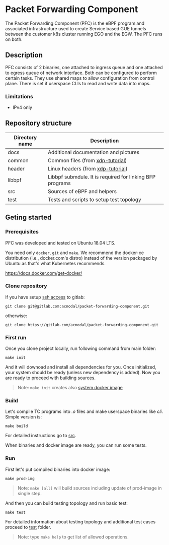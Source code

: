 # Packet Forwarding Component

The Packet Forwarding Component (PFC) is the eBPF program and associated infrastructure used to create Service based GUE tunnels between the customer k8s cluster running EGO and the EGW.  The PFC runs on both.

## Description

PFC consists of 2 binaries, one attached to ingress queue and one attached to egress queue of network interface.
Both can be configured to perform certain tasks.
They use shared maps to allow configuration from control plane.
There is set if userspace CLIs to read and write data into maps. 

### Limitations

- IPv4 only


## Repository structure

| Directory name         | Description                                                       |
| ---------------------- | ----------------------------------------------------------------- |
|      docs              | Additional documentation and pictures                             |
|      common            | Common files (from [xdp-tutorial](https://github.com/xdp-project/xdp-tutorial))   |
|      header            | Linux headers (from [xdp-tutorial](https://github.com/xdp-project/xdp-tutorial))  |
|      libbpf            | Libbpf submdule. It is required for linking BFP programs          |
|      src               | Sources of eBPF and helpers                                       |
|      test              | Tests and scripts to setup test topology                          |

## Geting started

### Prerequisites

PFC was developed and tested on Ubuntu 18.04 LTS.

You need only `docker`, `git` and `make`.  We recommend the docker-ce distribution (i.e., docker.com's distro) instead of the version packaged by Ubuntu as that's what Kubernetes recommends.

https://docs.docker.com/get-docker/

### Clone repository

If you have setup [ssh access](https://gitlab.com/help/ssh/README#locating-an-existing-ssh-key-pair) to gitlab:

    git clone git@gitlab.com:acnodal/packet-forwarding-component.git

otherwise:

    git clone https://gitlab.com/acnodal/packet-forwarding-component.git

### First run

Once you clone project locally, run following command from main folder:

    make init
    
And it will downoad and install all dependencies for you. Once initialized, your system should be ready (unless new dependency is added).
Now you are ready to proceed with building sources.

> Note: `make init` creates also [system docker image](test/docker/README.md#system-image)

### Build

Let's compile TC programs into *.o* files and make userspace binaries like *cli*. 
Simple version is:

    make build

For detailed instructions go to [src](src/).

When binaries and docker image are ready, you can run some tests.

### Run

First let's put compiled binaries into docker image:

    make prod-img

> Note: `make [all]` will build sources including update of prod-image in single step.

And then you can build testing topology and run basic test:

    make test

For detailed information about testing topology and additional test cases proceed to [test](test/) folder. 

> Note: type `make help` to get list of allowed operations.
